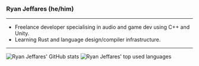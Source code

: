 ### Ryan Jeffares (he/him)

---

- Freelance developer specialising in audio and game dev using C++ and Unity.
- Learning Rust and language design/compiler infrastructure.

---

<p>
  <img src="https://github-readme-stats.vercel.app/api?username=ryanjeffares&count_private=true&" alt="Ryan Jeffares' GitHub stats"/>
  <img src="https://github-readme-stats.vercel.app/api/top-langs/?username=ryanjeffares&layout=compact" alt="Ryan Jeffares' top used languages"/>
</p>
